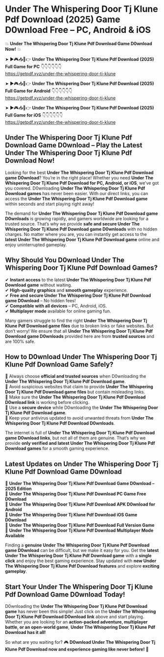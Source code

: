 # Under The Whispering Door Tj Klune Pdf Download (2025) Game D0wnload Free – PC, Android & iOS

💥 **Under The Whispering Door Tj Klune Pdf Download Game D0wnload Now!** 💥  

➤ ►🎮📥📱👉 **Under The Whispering Door Tj Klune Pdf Download (2025) Full Game for PC** 👇👇👇👇👇👇  
https://getpdf.xyz/under-the-whispering-door-tj-klune  

➤ ►🎮📥📱👉 **Under The Whispering Door Tj Klune Pdf Download (2025) Full Game for Android** 👇👇👇👇👇👇  
https://getpdf.xyz/under-the-whispering-door-tj-klune  

➤ ►🎮📥📱👉 **Under The Whispering Door Tj Klune Pdf Download (2025) Full Game for iOS** 👇👇👇👇👇👇  
https://getpdf.xyz/under-the-whispering-door-tj-klune  

## Under The Whispering Door Tj Klune Pdf Download Game D0wnload – Play the Latest Under The Whispering Door Tj Klune Pdf Download Now!

Looking for the best **Under The Whispering Door Tj Klune Pdf Download game D0wnload**? You’re in the right place! Whether you need **Under The Whispering Door Tj Klune Pdf Download for PC, Android, or iOS**, we’ve got you covered. D0wnloading **Under The Whispering Door Tj Klune Pdf Download games** has never been easier. With our direct links, you can access the **Under The Whispering Door Tj Klune Pdf Download game** within seconds and start playing right away!  

The demand for **Under The Whispering Door Tj Klune Pdf Download game D0wnloads** is growing rapidly, and gamers worldwide are looking for a trusted source. That’s why we provide **safe and secure Under The Whispering Door Tj Klune Pdf Download game D0wnloads** with no hidden charges. No matter where you are, you can instantly get access to the **latest Under The Whispering Door Tj Klune Pdf Download game** online and enjoy uninterrupted gameplay.  

## **Why Should You D0wnload Under The Whispering Door Tj Klune Pdf Download Games?**  

✔ **Instant access** to the latest **Under The Whispering Door Tj Klune Pdf Download game** without waiting.  
✔ **High-quality graphics** and **smooth gameplay** experience.  
✔ **Free and secure Under The Whispering Door Tj Klune Pdf Download game D0wnload** – No hidden fees!  
✔ **Compatible with all devices** – PC, Android, iOS.  
✔ **Multiplayer mode** available for online gaming fun.  

Many gamers struggle to find the right **Under The Whispering Door Tj Klune Pdf Download game files** due to broken links or fake websites. But don’t worry! We ensure that all **Under The Whispering Door Tj Klune Pdf Download game D0wnloads** provided here are from **trusted sources** and are 100% safe.  

## **How to D0wnload Under The Whispering Door Tj Klune Pdf Download Game Safely?**  

📌 Always choose **official and trusted sources** when D0wnloading the **Under The Whispering Door Tj Klune Pdf Download game**.  
📌 Avoid suspicious websites that claim to provide **Under The Whispering Door Tj Klune Pdf Download game files** but contain misleading links.  
📌 Make sure the **Under The Whispering Door Tj Klune Pdf Download D0wnload link** is working before clicking.  
📌 Use a **secure device** while D0wnloading the **Under The Whispering Door Tj Klune Pdf Download game**.  
📌 Keep your antivirus updated to avoid unwanted threats from **Under The Whispering Door Tj Klune Pdf Download D0wnloads**.  

The internet is full of **Under The Whispering Door Tj Klune Pdf Download game D0wnload links**, but not all of them are genuine. That’s why we provide **only verified and latest Under The Whispering Door Tj Klune Pdf Download games** for a smooth gaming experience.  

## **Latest Updates on Under The Whispering Door Tj Klune Pdf Download Game D0wnload**  

🔹 **Under The Whispering Door Tj Klune Pdf Download Game D0wnload – 2025 Edition**  
🔹 **Under The Whispering Door Tj Klune Pdf Download PC Game Free D0wnload**  
🔹 **Under The Whispering Door Tj Klune Pdf Download APK D0wnload for Android**  
🔹 **Under The Whispering Door Tj Klune Pdf Download iOS Game D0wnload**  
🔹 **Under The Whispering Door Tj Klune Pdf Download Full Version Game**  
🔹 **Under The Whispering Door Tj Klune Pdf Download Multiplayer Mode Available**  

Finding a **genuine Under The Whispering Door Tj Klune Pdf Download game D0wnload** can be difficult, but we make it easy for you. Get the **latest Under The Whispering Door Tj Klune Pdf Download game** with a **single click** and enjoy the best gaming experience. Stay updated with **new Under The Whispering Door Tj Klune Pdf Download features** and explore **exciting gameplay**.  

## **Start Your Under The Whispering Door Tj Klune Pdf Download Game D0wnload Today!**  

D0wnloading the **Under The Whispering Door Tj Klune Pdf Download game** has never been this simple! Just click on the **Under The Whispering Door Tj Klune Pdf Download D0wnload link** above and start playing. Whether you are looking for an **action-packed adventure, multiplayer battle, or an open-world game**, **Under The Whispering Door Tj Klune Pdf Download has it all!**  

So what are you waiting for? 🎮 **D0wnload Under The Whispering Door Tj Klune Pdf Download now and experience gaming like never before!** 🚀  